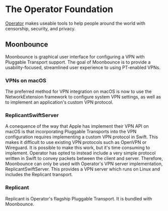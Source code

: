 # The Operator Foundation

[Operator](https://operatorfoundation.org) makes useable tools to help people around the world with censorship, security, and privacy.

## Moonbounce

Moonbounce is graphical user interface for configuring a VPN with Pluggable Transport support. The goal of Moonbounce is to provide a usability-focused, streamlined user experience to using PT-enabled VPNs.

### VPNs on macOS

The preferred method for VPN integration on macOS is now to use the NetworkExtension framework to configure system VPN settings, as well as to implement an application's custom VPN protocol.

### ReplicantSwiftServer

A conequence of the way that Apple has implement their VPN API on macOS is that incorporating Pluggable Transports into the VPN configuration requires implementing a custom VPN protocol in Swift. This makes it difficult to use existing VPN protocols such as OpenVPN or Wireguard. It is possible to make this work, but it's time consuming to implement. Operator has opted to instead include a very simple protocol written in Swift to convey packets between the client and server. Therefore, Moonbounce can only be used with Operator's VPN server implementation, ReplicantSwiftServer. This provides a VPN server which runs on Linux and includes the Replicant transport.

### Replicant

Replicant is Operator's flagship Pluggable Transport. It is bundled with Moonbounce.
